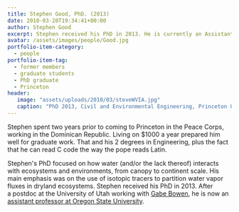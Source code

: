 ```yaml
---
title: Stephen Good, PhD. (2013)
date: 2010-03-20T19:34:41+00:00
author: Stephen Good
excerpt: Stephen received his PhD in 2013. He is currently an Assistant Professor in the Department of Biological and Ecological Engineering at Oregon State University.
avatar: /assets/images/people/Good.jpg
portfolio-item-category:
  - people
portfolio-item-tag:
  - former members
  - graduate students
  - PhD graduate
  - Princeton
header:
   image: "assets/uploads/2010/03/steveWVIA.jpg"
   caption: "PhD 2013, Civil and Environmental Engineering, Princeton University<br /> MS 2008, Environmental Engineering, Michigan Tech.<br /> BS 2004, Mechanical Engineering, Carnegie Mellon"
---
```


Stephen spent two years prior to coming to Princeton in the Peace Corps, working in the Dominican Republic. Living on $1000 a year prepared him well for graduate work. That and his 2 degrees in Engineering, plus the fact that he can read C code the way the pope reads Latin.

Stephen's PhD focused on how water (and/or the lack thereof) interacts with ecosystems and environments, from canopy to continent scale. His main emphasis was on the use of isotopic tracers to partition water vapor fluxes in dryland ecosystems. Stephen received his PhD in 2013. After a postdoc at the University of Utah working with [Gabe Bowen](http://wateriso.utah.edu/spatial/index.html), he is now an [assistant professor at Oregon State University](http://bee.oregonstate.edu/stephen-good).

